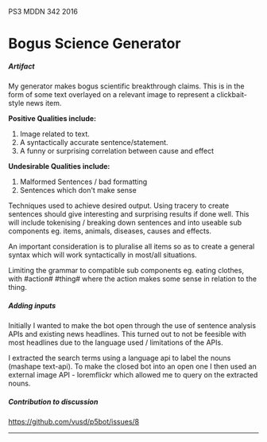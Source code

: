 PS3 MDDN 342 2016

# Bogus Science Generator

##### Artifact

My generator makes bogus scientific breakthrough claims.
This is in the form of some text overlayed on a relevant image to represent a
clickbait-style news item.

**Positive Qualities include:**
1. Image related to text.
2. A syntactically accurate sentence/statement.
3. A funny or surprising correlation between cause and effect

**Undesirable Qualities include:**
1. Malformed Sentences / bad formatting
2. Sentences which don't make sense

Techniques used to achieve desired output.
Using tracery to create sentences should give interesting and surprising results
if done well. This will include tokenising / breaking down sentences and into
useable sub components eg. items, animals, diseases, causes and effects.

An important consideration is to pluralise all items so as to create a general
syntax which will work syntactically in most/all situations.

Limiting the grammar to compatible sub components eg. eating clothes, with #action# #thing# where the action
makes some sense in relation to the thing.

##### Adding inputs
Initially I wanted to make the bot open through the use of sentence analysis APIs and existing news headlines. This turned out to not be feesible with most headlines due to the language used / limitations of the APIs.

I extracted the search terms using a language api to label the nouns (mashape text-api).
To make the closed bot into an open one I then used an external image API -
loremflickr which allowed me to query on the extracted nouns.

##### Contribution to discussion
https://github.com/vusd/p5bot/issues/8




---------
